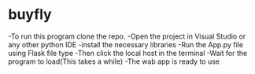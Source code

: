 # buyfly
-To run this program clone the repo.
-Open the project in Visual Studio or any other python IDE
-install the necessary libraries
-Run the App.py file using Flask file type
-Then click the local host in the terminal 
-Wait for the program to load(This takes a while)
-The wab app is ready to use
